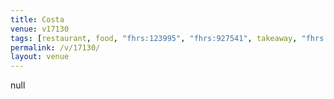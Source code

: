 ```yaml
---
title: Costa
venue: v17130
tags: [restaurant, food, "fhrs:123995", "fhrs:927541", takeaway, "fhrs:875527", "fhrs:534241", "fhrs:1003247"]
permalink: /v/17130/
layout: venue
---
```

null